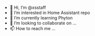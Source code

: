 - 👋 Hi, I’m @xsstaff
- 👀 I’m interested in Home Assistant repo
- 🌱 I’m currently learning Phyton
- 💞️ I’m looking to collaborate on ...
- 📫 How to reach me ...

<!---
xsstaff/xsstaff is a ✨ special ✨ repository because its `README.md` (this file) appears on your GitHub profile.
You can click the Preview link to take a look at your changes.
--->
